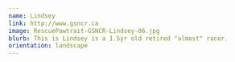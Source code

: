 ```yaml
---
name: Lindsey
link: http://www.gsncr.ca
image: RescuePawtrait-GSNCR-Lindsey-06.jpg
blurb: This is Lindsey is a 1.5yr old retired "almost" racer.
orientation: landscape
---
```

